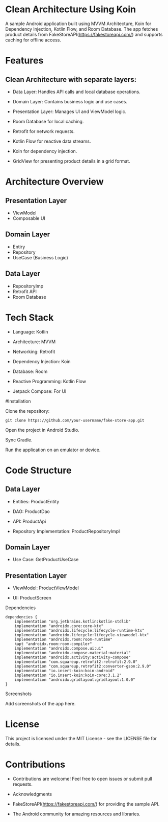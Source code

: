 # Clean Architecture Using Koin

A sample Android application built using MVVM Architecture, Koin for Dependency Injection, Kotlin Flow, and Room Database. The app fetches product details from FakeStoreAPI(https://fakestoreapi.com/) and supports caching for offline access.

# Features

## Clean Architecture with separate layers:

- Data Layer: Handles API calls and local database operations.

- Domain Layer: Contains business logic and use cases.

- Presentation Layer: Manages UI and ViewModel logic.

- Room Database for local caching.

- Retrofit for network requests.

- Kotlin Flow for reactive data streams.

- Koin for dependency injection.

- GridView for presenting product details in a grid format.

# Architecture Overview

## Presentation Layer
  - ViewModel
  - Composable UI
## Domain Layer
  - Entiry
  - Repository
  - UseCase (Business Logic)
## Data Layer
  - RepositoryImp
  - Retrofit API
  - Room Database

# Tech Stack

- Language: Kotlin

- Architecture: MVVM

- Networking: Retrofit

- Dependency Injection: Koin

- Database: Room

- Reactive Programming: Kotlin Flow

- Jetpack Compose: For UI

#Installation

Clone the repository:
```plaintext
git clone https://github.com/your-username/fake-store-app.git
```
Open the project in Android Studio.

Sync Gradle.

Run the application on an emulator or device.

# Code Structure

## Data Layer

- Entities: ProductEntity

- DAO: ProductDao

- API: ProductApi

- Repository Implementation: ProductRepositoryImpl

## Domain Layer

- Use Case: GetProductUseCase

## Presentation Layer

- ViewModel: ProductViewModel

- UI: ProductScreen

Dependencies
```plaintext
dependencies {
    implementation "org.jetbrains.kotlin:kotlin-stdlib"
    implementation "androidx.core:core-ktx"
    implementation "androidx.lifecycle:lifecycle-runtime-ktx"
    implementation "androidx.lifecycle:lifecycle-viewmodel-ktx"
    implementation "androidx.room:room-runtime"
    kapt "androidx.room:room-compiler"
    implementation "androidx.compose.ui:ui"
    implementation "androidx.compose.material:material"
    implementation "androidx.activity:activity-compose"
    implementation "com.squareup.retrofit2:retrofit:2.9.0"
    implementation "com.squareup.retrofit2:converter-gson:2.9.0"
    implementation "io.insert-koin:koin-android"
    implementation "io.insert-koin:koin-core:3.1.2"
    implementation "androidx.gridlayout:gridlayout:1.0.0"
}
```
Screenshots

Add screenshots of the app here.

# License

This project is licensed under the MIT License - see the LICENSE file for details.

# Contributions

- Contributions are welcome! Feel free to open issues or submit pull requests.

- Acknowledgments

- FakeStoreAPI(https://fakestoreapi.com/) for providing the sample API.

- The Android community for amazing resources and libraries.
